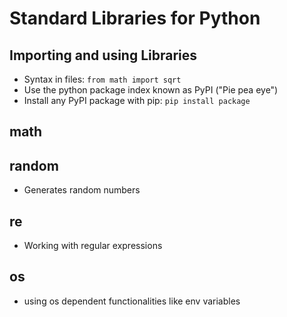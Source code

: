 # Standard Libraries for Python

## Importing and using Libraries
- Syntax in files: `from math import sqrt`
- Use the python package index known as PyPI ("Pie pea eye")
- Install any PyPI package with pip: `pip install package`

## math

## random
- Generates random numbers

## re
- Working with regular expressions

## os
- using os dependent functionalities like env variables
